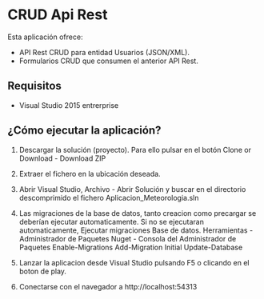 # CRUD Api Rest

Esta aplicación ofrece:
- API Rest CRUD para entidad Usuarios (JSON/XML).
- Formularios CRUD que consumen el anterior API Rest.

 ## Requisitos
 - Visual Studio 2015 entrerprise

## ¿Cómo ejecutar la aplicación?

 1. Descargar la solución (proyecto). Para ello pulsar en el botón Clone or Download - Download ZIP
 2. Extraer el fichero en la ubicación deseada.
 3. Abrir Visual Studio, Archivo - Abrir Solución y buscar en el directorio descomprimido el fichero Aplicacion_Meteorologia.sln
 4. Las migraciones de la base de datos, tanto creacion como precargar se deberían ejecutar automaticamente. Si no se ejecutaran automaticamente, Ejecutar migraciones Base de datos.
 Herramientas - Administrador de Paquetes Nuget - Consola del Administrador de Paquetes
    Enable-Migrations
    Add-Migration Initial
    Update-Database


 5. Lanzar la aplicacion desde Visual Studio pulsando F5 o clicando en el boton de play.
 6. Conectarse con el navegador a http://localhost:54313

